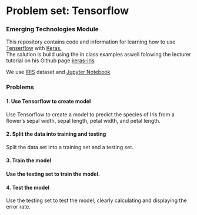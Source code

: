 <h1>Problem set: Tensorflow</h1>

<h3>Emerging Technologies Module</h3>

This repository contains code and information for learning how to use <a href="https://www.tensorflow.org/">Tenserflow</a> with <a href="https://keras.io/">Keras.</a>
<br>
The salution is build using the in class examples aswell folowing the lecturer tutorial on his Github page <a href="https://github.com/emerging-technologies/keras-iris">keras-iris</a>

We use <a href="https://archive.ics.uci.edu/ml/datasets/iris">IRIS</a> dataset and <a href="http://jupyter.org/">Jupyter Notebook</a>

<h3>Problems</h3>

<h4>1. Use Tensorflow to create model</h4>

Use Tensorflow to create a model to predict the species of Iris from a flower’s sepal width, sepal length, petal width, and petal length.

<h4>2. Split the data into training and testing</h4>

Split the data set into a training set and a testing set. 

<h4>3. Train the model<h4>

Use the testing set to train the model.

<h4>4. Test the model</h4>

Use the testing set to test the model, clearly calculating and displaying the error rate.
